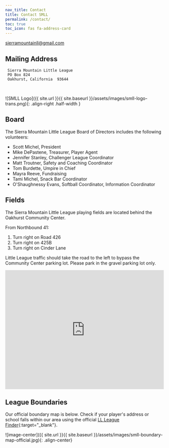 ```yaml
---
nav_title: Contact
title: Contact SMLL
permalink: /contact/
toc: true
toc_icon: fas fa-address-card
---
```


[sierramountainll@gmail.com](mailto:sierramountainll@gmail.com)

## Mailing Address

     Sierra Mountain Little League
     PO Box 824 
     Oakhurst, California  93644

<br />

![SMLL Logo]({{ site.url }}{{ site.baseurl }}/assets/images/smll-logo-trans.png){: .align-right .half-width }

## Board

The Sierra Mountain Little League Board of Directors includes the following volunteers:

* Scott Michel, President
* Mike DePastene, Treasurer, Player Agent
* Jennifer Stanley, Challenger League Coordinator
* Matt Troutner, Safety and Coaching Coordinator
* Tom Burdette, Umpire in Chief
* Mayra Reeve, Fundraising
* Tami Michel, Snack Bar Coordinator
* O'Shaughnessy Evans, Softball Coordinator, Information Coordinator


## Fields

The Sierra Mountain Little League playing fields are located behind the
Oakhurst Community Center.

From Northbound 41:
1. Turn right on Road 426
2. Turn right on 425B
3. Turn right on Cinder Lane
 
Little League traffic should take the road to the left to bypass
the Community Center parking lot. Please park in the gravel parking lot only.

<style>
  .google-maps {
    position: relative;
    padding-bottom: 75%; // This is the aspect ratio
    height: 0;
    overflow: hidden;
  }
  .google-maps iframe {
    position: absolute;
    top: 0;
    left: 0;
    width: 100% !important;
    height: 100% !important;
  }
</style>
<div class="google-maps">
  <iframe src="https://www.google.com/maps/embed?pb=!1m14!1m12!1m3!1d2429.581502917398!2d-119.65207784767159!3d37.32783813249519!2m3!1f0!2f0!3f0!3m2!1i1024!2i768!4f13.1!5e1!3m2!1sen!2sus!4v1444179801153"
   width="640" height="480" style="border:0;" allowfullscreen loading="lazy">
  </iframe>
</div>


## League Boundaries

Our official boundary map is below. Check if your player's address
or school falls within our area using the official
[LL League Finder](https://www.littleleague.org/play-little-league/league-finder/){:target="_blank"}.

![image-center]({{ site.url }}{{ site.baseurl }}/assets/images/smll-boundary-map-official.jpg){: .align-center}
